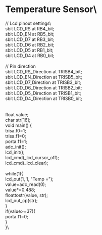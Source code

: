 # Temperature Sensor\
// Lcd pinout settings\  
sbit LCD_RS at RB4_bit;\
sbit LCD_EN at RB5_bit;\
sbit LCD_D7 at RB3_bit;\
sbit LCD_D6 at RB2_bit;\
sbit LCD_D5 at RB1_bit;\
sbit LCD_D4 at RB0_bit;\
\
// Pin direction\
sbit LCD_RS_Direction at TRISB4_bit;\
sbit LCD_EN_Direction at TRISB5_bit;\
sbit LCD_D7_Direction at TRISB3_bit;\
sbit LCD_D6_Direction at TRISB2_bit;\
sbit LCD_D5_Direction at TRISB1_bit;\
sbit LCD_D4_Direction at TRISB0_bit;\
\
\
float value;\
char str[16];\
void main() {\
  trisa.f0=1;\
  trisa.f1=0;\
  porta.f1=1;\
  adc_init();\
  lcd_init();\
  lcd_cmd(_lcd_cursor_off);\
  lcd_cmd(_lcd_clear);\
\
  while(1){\
  lcd_out(1, 1, "Temp =");\
  value=adc_read(0);\
  value*=0.488;\
  floattostr(value, str);\
  lcd_out_cp(str);\
   }\
    if(value>=37){\
    porta.f1=0;\
    }\
}\
